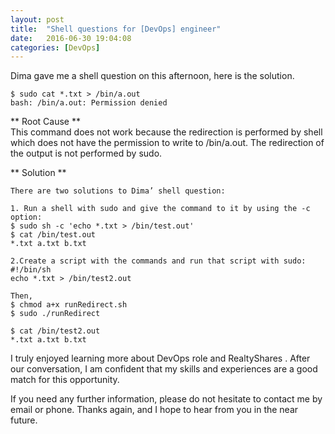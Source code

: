 ```yaml
---
layout: post
title:  "Shell questions for [DevOps] engineer"
date:   2016-06-30 19:04:08
categories: [DevOps]
---
```


Dima gave me a shell question on this afternoon, here is the solution.  

```code
$ sudo cat *.txt > /bin/a.out
bash: /bin/a.out: Permission denied

```
** Root Cause **  
This command does not work because the redirection is performed by shell which does not have the permission to write to /bin/a.out. The redirection of the output is not performed by sudo.  

** Solution  **  

```code 
There are two solutions to Dima’ shell question:

1. Run a shell with sudo and give the command to it by using the -c option:
$ sudo sh -c 'echo *.txt > /bin/test.out'
$ cat /bin/test.out
*.txt a.txt b.txt

2.Create a script with the commands and run that script with sudo:
#!/bin/sh
echo *.txt > /bin/test2.out

Then, 
$ chmod a+x runRedirect.sh
$ sudo ./runRedirect

$ cat /bin/test2.out
*.txt a.txt b.txt
```

I truly enjoyed learning more about DevOps role and RealtyShares . After our conversation, I am confident that my skills and experiences are a good match for this opportunity.  

If you need any further information, please do not hesitate to contact me by email or phone. Thanks again, and I hope to hear from you in the near future. 
